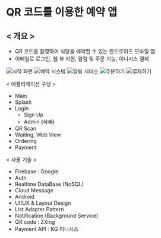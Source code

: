 # QR 코드를 이용한 예약 앱


## < 개요 >

- QR 코드를 촬영하여 식당을 예약할 수 있는 안드로이드 모바일 앱
- 이메일로 로그인, 웹 뷰 지원, 알림 및 주문 기능, 이니시스 결제

![시작 화면](C:/Users/user/Desktop/메인.jpg)
![예약 시스템](C:/Users/user/Desktop/예약.jpg)
![알림 서비스](C:/Users/user/Desktop/알림.jpg)
![주문하기](C:/Users/user/Desktop/주문.jpg)
![결제하기](C:/Users/user/Desktop/결제.jpg)


< 애플리케이션 구성 >

- Main
 - Splash
 - Login
   - Sign Up
   - Admin ~~(삭제)~~
- QR Scan
- Waiting, Web View
- Ordering
- Payment


< 사용 기술 >

- Firebase : Google
 - Auth
 - Realtime DataBase (NoSQL)
 - Cloud Message
- Android
 - UI/UX & Layout Design
 - List Adapter Pattern
 - Notification (Background Service)
- QR code : ZXing
- Payment API : KG 이니시스

